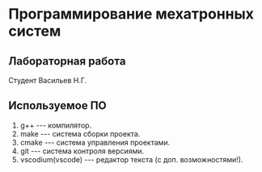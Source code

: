 # Программирование мехатронных систем

## Лабораторная работа

Студент Васильев Н.Г.

## Используемое ПО

1. g++ --- компилятор.
1. make --- система сборки проекта.
1. cmake --- система управления проектами.
1. git --- система контроля версиями.
1. vscodium(vscode) --- редактор текста (с доп. возможностями!).